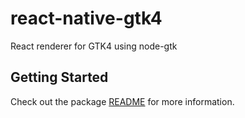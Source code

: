 # react-native-gtk4

React renderer for GTK4 using node-gtk

## Getting Started

Check out the package [README](packages/react-native-gtk/README.md) for more information.
